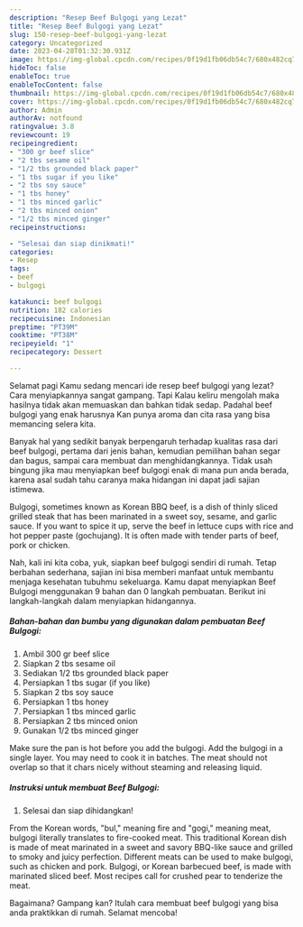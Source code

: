 ```yaml
---
description: "Resep Beef Bulgogi yang Lezat"
title: "Resep Beef Bulgogi yang Lezat"
slug: 150-resep-beef-bulgogi-yang-lezat
category: Uncategorized
date: 2023-04-28T01:32:30.931Z
image: https://img-global.cpcdn.com/recipes/0f19d1fb06db54c7/680x482cq70/beef-bulgogi-foto-resep-utama.jpg
hideToc: false
enableToc: true
enableTocContent: false
thumbnail: https://img-global.cpcdn.com/recipes/0f19d1fb06db54c7/680x482cq70/beef-bulgogi-foto-resep-utama.jpg
cover: https://img-global.cpcdn.com/recipes/0f19d1fb06db54c7/680x482cq70/beef-bulgogi-foto-resep-utama.jpg
author: Admin
authorAv: notfound
ratingvalue: 3.8
reviewcount: 19
recipeingredient:
- "300 gr beef slice"
- "2 tbs sesame oil"
- "1/2 tbs grounded black paper"
- "1 tbs sugar if you like"
- "2 tbs soy sauce"
- "1 tbs honey"
- "1 tbs minced garlic"
- "2 tbs minced onion"
- "1/2 tbs minced ginger"
recipeinstructions:

- "Selesai dan siap dinikmati!"
categories:
- Resep
tags:
- beef
- bulgogi

katakunci: beef bulgogi 
nutrition: 182 calories
recipecuisine: Indonesian
preptime: "PT39M"
cooktime: "PT38M"
recipeyield: "1"
recipecategory: Dessert

---
```



Selamat pagi Kamu sedang mencari ide resep beef bulgogi yang lezat? Cara menyiapkannya sangat gampang. Tapi Kalau keliru mengolah maka hasilnya tidak akan memuaskan dan bahkan tidak sedap. Padahal beef bulgogi yang enak harusnya Kan punya aroma dan cita rasa yang bisa memancing selera kita.


Banyak hal yang sedikit banyak berpengaruh terhadap kualitas rasa dari beef bulgogi, pertama dari jenis bahan, kemudian pemilihan bahan segar dan bagus, sampai cara membuat dan menghidangkannya. Tidak usah bingung jika mau menyiapkan beef bulgogi enak di mana pun anda berada, karena asal sudah tahu caranya maka hidangan ini dapat jadi sajian istimewa.

Bulgogi, sometimes known as Korean BBQ beef, is a dish of thinly sliced grilled steak that has been marinated in a sweet soy, sesame, and garlic sauce. If you want to spice it up, serve the beef in lettuce cups with rice and hot pepper paste (gochujang). It is often made with tender parts of beef, pork or chicken.


Nah, kali ini kita coba, yuk, siapkan beef bulgogi sendiri di rumah. Tetap berbahan sederhana, sajian ini bisa memberi manfaat untuk membantu menjaga kesehatan tubuhmu sekeluarga. Kamu dapat menyiapkan Beef Bulgogi menggunakan 9 bahan dan 0 langkah pembuatan. Berikut ini langkah-langkah dalam menyiapkan hidangannya.

<!--inarticleads1-->

##### Bahan-bahan dan bumbu yang digunakan dalam pembuatan Beef Bulgogi:

1. Ambil 300 gr beef slice
1. Siapkan 2 tbs sesame oil
1. Sediakan 1/2 tbs grounded black paper
1. Persiapkan 1 tbs sugar (if you like)
1. Siapkan 2 tbs soy sauce
1. Persiapkan 1 tbs honey
1. Persiapkan 1 tbs minced garlic
1. Persiapkan 2 tbs minced onion
1. Gunakan 1/2 tbs minced ginger


Make sure the pan is hot before you add the bulgogi. Add the bulgogi in a single layer. You may need to cook it in batches. The meat should not overlap so that it chars nicely without steaming and releasing liquid. 

<!--inarticleads2-->

##### Instruksi untuk membuat Beef Bulgogi:


1. Selesai dan siap dihidangkan!

From the Korean words, &#34;bul,&#34; meaning fire and &#34;gogi,&#34; meaning meat, bulgogi literally translates to fire-cooked meat. This traditional Korean dish is made of meat marinated in a sweet and savory BBQ-like sauce and grilled to smoky and juicy perfection. Different meats can be used to make bulgogi, such as chicken and pork. Bulgogi, or Korean barbecued beef, is made with marinated sliced beef. Most recipes call for crushed pear to tenderize the meat. 

Bagaimana? Gampang kan? Itulah cara membuat beef bulgogi yang bisa anda praktikkan di rumah. Selamat mencoba!

